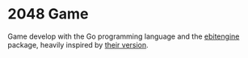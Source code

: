 # 2048 Game

Game develop with the Go programming language and the [ebitengine](https://ebiten.org/) package, heavily inspired by [their version](https://ebiten.org/examples/2048.html).
